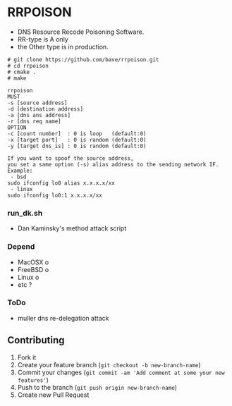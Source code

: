 RRPOISON
========
 * DNS Resource Recode Poisoning Software.
 * RR-type is A only
 * the Other type is in production.

```
# git clone https://github.com/bave/rrpoison.git
# cd rrpoison
# cmake .
# make
```

```
rrpoison
MUST
-s [source address]
-d [destination address]
-a [dns ans address]
-r [dns req name]
OPTION
-c [count number]  : 0 is loop   (default:0)
-x [target port]   : 0 is random (default:0)
-y [target dns_is] : 0 is random (default:0)

If you want to spoof the source address,
you set a same option (-s) alias address to the sending network IF.
Example:
 - bsd
sudo ifconfig lo0 alias x.x.x.x/xx
 - linux
sudo ifconfig lo0:1 x.x.x.x/xx

```

### run_dk.sh
 - Dan Kaminsky's method attack script

### Depend
 - MacOSX  o
 - FreeBSD o
 - Linux   o
 - etc     ?

### ToDo
 - muller dns re-delegation attack

## Contributing
1. Fork it
2. Create your feature branch (`git checkout -b new-branch-name`)
3. Commit your changes (`git commit -am 'Add comment at some your new features'`)
4. Push to the branch (`git push origin new-branch-name`)
5. Create new Pull Request


